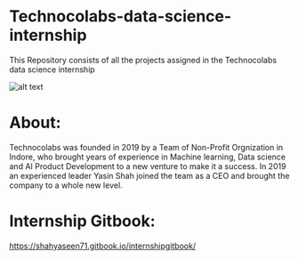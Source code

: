# Technocolabs-data-science-internship

This Repository consists of all the projects assigned in the Technocolabs data science internship


![alt text](http://url/to/img.png)

# About:
Technocolabs was founded in 2019 by a Team of Non-Profit Orgnization in Indore, who brought years of experience in Machine learning, Data science and AI Product Development to a new venture to make it a success. In 2019 an experienced leader Yasin Shah joined the team as a CEO and brought the company to a whole new level.

# Internship Gitbook:
https://shahyaseen71.gitbook.io/internshipgitbook/
